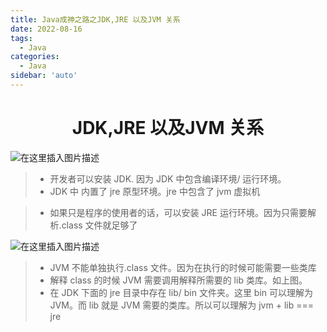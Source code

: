 ```yaml
---
title: Java成神之路之JDK,JRE 以及JVM 关系
date: 2022-08-16
tags:
  - Java
categories:
  - Java
sidebar: 'auto'
---
```


<div align = "center"><h1>JDK,JRE 以及JVM 关系</h1></div>


![在这里插入图片描述](https://img-blog.csdnimg.cn/7f71372eab76432089f53c3c691d8fc5.png#pic_center)

> - 开发者可以安装 JDK. 因为 JDK 中包含编译环境/ 运行环境。
> - JDK 中 内置了 jre 原型环境。jre 中包含了 jvm 虚拟机

> - 如果只是程序的使用者的话，可以安装 JRE 运行环境。因为只需要解析.class 文件就足够了

![在这里插入图片描述](https://img-blog.csdnimg.cn/0c73a01c6f04472fb0485634ca1267bc.png)

> - JVM 不能单独执行.class 文件。因为在执行的时候可能需要一些类库
> - 解释 class 的时候 JVM 需要调用解释所需要的 lib 类库。如上图。
> - 在 JDK 下面的 jre 目录中存在 lib/ bin 文件夹。这里 bin 可以理解为 JVM。而 lib 就是 JVM 需要的类库。所以可以理解为 jvm + lib === jre
